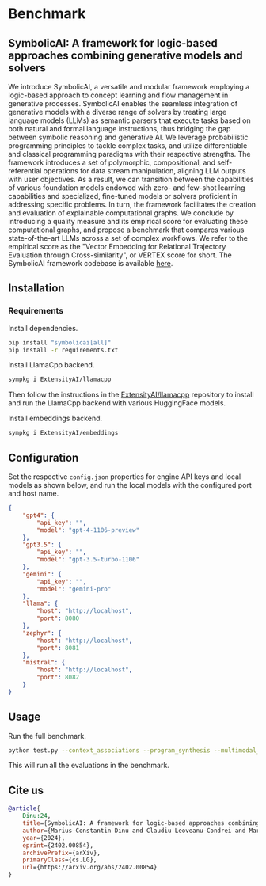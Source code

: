 # Benchmark

## SymbolicAI: A framework for logic-based approaches combining generative models and solvers

We introduce SymbolicAI, a versatile and modular framework employing a logic-based approach to concept learning and flow management in generative processes. SymbolicAI enables the seamless integration of generative models with a diverse range of solvers by treating large language models (LLMs) as semantic parsers that execute tasks based on both natural and formal language instructions, thus bridging the gap between symbolic reasoning and generative AI. We leverage probabilistic programming principles to tackle complex tasks, and utilize differentiable and classical programming paradigms with their respective strengths. The framework introduces a set of polymorphic, compositional, and self-referential operations for data stream manipulation, aligning LLM outputs with user objectives. As a result, we can transition between the capabilities of various foundation models endowed with zero- and few-shot learning capabilities and specialized, fine-tuned models or solvers proficient in addressing specific problems. In turn, the framework facilitates the creation and evaluation of explainable computational graphs. We conclude by introducing a quality measure and its empirical score for evaluating these computational graphs, and propose a benchmark that compares various state-of-the-art LLMs across a set of complex workflows. We refer to the empirical score as the "Vector Embedding for Relational Trajectory Evaluation through Cross-similarity", or VERTEX score for short. The SymbolicAI framework codebase is available [here](https://github.com/ExtensityAI/symbolicai).

## Installation

### Requirements

Install dependencies.

```bash
pip install "symbolicai[all]"
pip install -r requirements.txt
```

Install LlamaCpp backend.

```bash
sympkg i ExtensityAI/llamacpp
```

Then follow the instructions in the [ExtensityAI/llamacpp](https://github.com/ExtensityAI/llamacpp) repository to install and run the LlamaCpp backend with various HuggingFace models.

Install embeddings backend.

```bash
sympkg i ExtensityAI/embeddings
```

## Configuration

Set the respective `config.json` properties for engine API keys and local models as shown below, and run the local models with the configured port and host name.

```json
{
    "gpt4": {
        "api_key": "",
        "model": "gpt-4-1106-preview"
    },
    "gpt3.5": {
        "api_key": "",
        "model": "gpt-3.5-turbo-1106"
    },
    "gemini": {
        "api_key": "",
        "model": "gemini-pro"
    },
    "llama": {
        "host": "http://localhost",
        "port": 8080
    },
    "zephyr": {
        "host": "http://localhost",
        "port": 8081
    },
    "mistral": {
        "host": "http://localhost",
        "port": 8082
    }
}

```

## Usage

Run the full benchmark.

```bash
python test.py --context_associations --program_synthesis --multimodal_bindings --logic_components --computation_graphs
```

This will run all the evaluations in the benchmark.

## Cite us

```bibtex
@article{
    Dinu:24,
    title={SymbolicAI: A framework for logic-based approaches combining generative models and solvers},
    author={Marius–Constantin Dinu and Claudiu Leoveanu–Condrei and Markus Holzleitner and Werner Zellinger and Sepp Hochreiter},
    year={2024},
    eprint={2402.00854},
    archivePrefix={arXiv},
    primaryClass={cs.LG},
    url={https://arxiv.org/abs/2402.00854}
}
```
